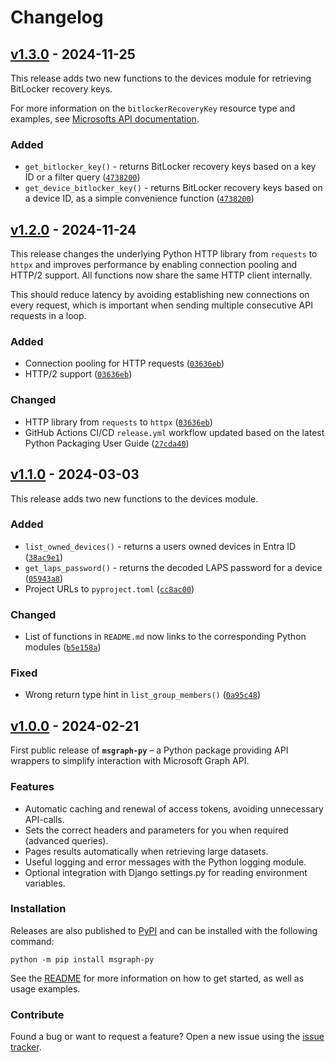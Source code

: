 # Changelog

## [v1.3.0] - 2024-11-25

This release adds two new functions to the devices module for retrieving BitLocker recovery keys.

For more information on the `bitlockerRecoveryKey` resource type and examples, see [Microsofts API documentation](https://learn.microsoft.com/en-us/graph/api/resources/bitlockerrecoverykey?view=graph-rest-1.0).

### Added

- `get_bitlocker_key()` - returns BitLocker recovery keys based on a key ID or a filter query ([`4738200`](https://github.com/fedamerd/msgraph-py/commit/4738200))
- `get_device_bitlocker_key()` - returns BitLocker recovery keys based on a device ID, as a simple convenience function ([`4738200`](https://github.com/fedamerd/msgraph-py/commit/4738200))

## [v1.2.0] - 2024-11-24

This release changes the underlying Python HTTP library from `requests` to `httpx` and improves performance by enabling connection pooling and HTTP/2 support. All functions now share the same HTTP client internally.

This should reduce latency by avoiding establishing new connections on every request, which is important when sending multiple consecutive API requests in a loop.

### Added

- Connection pooling for HTTP requests ([`03636eb`](https://github.com/fedamerd/msgraph-py/commit/03636eb))
- HTTP/2 support ([`03636eb`](https://github.com/fedamerd/msgraph-py/commit/03636eb))

### Changed

- HTTP library from `requests` to `httpx` ([`03636eb`](https://github.com/fedamerd/msgraph-py/commit/03636eb))
- GitHub Actions CI/CD `release.yml` workflow updated based on the latest Python Packaging User Guide ([`27cda40`](https://github.com/fedamerd/msgraph-py/commit/27cda40))

## [v1.1.0] - 2024-03-03

This release adds two new functions to the devices module.

### Added

- `list_owned_devices()` - returns a users owned devices in Entra ID ([`38ac9e1`](https://github.com/fedamerd/msgraph-py/commit/38ac9e1))
- `get_laps_password()` - returns the decoded LAPS password for a device ([`05943a8`](https://github.com/fedamerd/msgraph-py/commit/05943a8))
- Project URLs to `pyproject.toml` ([`cc8ac00`](https://github.com/fedamerd/msgraph-py/commit/cc8ac00))

### Changed

- List of functions in `README.md` now links to the corresponding Python modules ([`b5e158a`](https://github.com/fedamerd/msgraph-py/commit/b5e158a))

### Fixed

- Wrong return type hint in `list_group_members()` ([`0a95c48`](https://github.com/fedamerd/msgraph-py/commit/0a95c48))

## [v1.0.0] - 2024-02-21

First public release of **`msgraph-py`** – a Python package providing API wrappers to simplify interaction with Microsoft Graph API.

### Features

- Automatic caching and renewal of access tokens, avoiding unnecessary API-calls.
- Sets the correct headers and parameters for you when required (advanced queries).
- Pages results automatically when retrieving large datasets.
- Useful logging and error messages with the Python logging module.
- Optional integration with Django settings.py for reading environment variables.

### Installation

Releases are also published to [PyPI](https://pypi.org/project/msgraph-py/) and can be installed with the following command:

```console
python -m pip install msgraph-py
```

See the [README](https://github.com/fedamerd/msgraph-py/blob/main/README.md) for more information on how to get started, as well as usage examples.

### Contribute

Found a bug or want to request a feature? Open a new issue using the [issue tracker](https://github.com/fedamerd/msgraph-py/issues).

[v1.3.0]: https://github.com/fedamerd/msgraph-py/releases/tag/v1.3.0
[v1.2.0]: https://github.com/fedamerd/msgraph-py/releases/tag/v1.2.0
[v1.1.0]: https://github.com/fedamerd/msgraph-py/releases/tag/v1.1.0
[v1.0.0]: https://github.com/fedamerd/msgraph-py/releases/tag/v1.0.0
